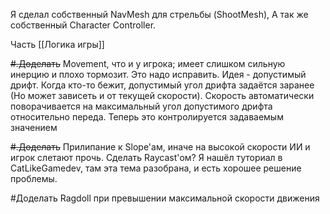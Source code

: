 Я сделал собственный NavMesh для стрельбы (ShootMesh),
А так же собственный Character Controller.

Часть [[Логика игры]]

~~#.Доделать~~ Movement, что и у игрока; имеет слишком сильную инерцию и плохо тормозит. Это надо исправить.
	Идея - допустимый дрифт. Когда кто-то бежит, допустимый угол дрифта задаётся заранее (Но может зависеть и от текущей скорости). Скорость автоматически поворачивается на максимальный угол допустимого дрифта относительно переда.
		Теперь это контролируется задаваемым значением

~~#.Доделать~~ Прилипание к Slope'ам, иначе на высокой скорости ИИ и игрок слетают прочь. Сделать Raycast'ом?
	Я нашёл туториал в CatLikeGamedev, там эта тема разобрана, и есть хорошее решение проблемы.

#Доделать Ragdoll при превышении максимальной скорости движения